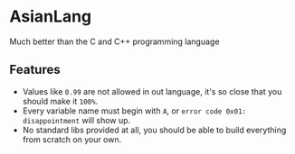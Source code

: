 # AsianLang
Much better than the C and C++ programming language
## Features
- Values like `0.99` are not allowed in out language, it's so close that you should make it `100%`.
- Every variable name must begin with `A`, or `error code 0x01: disappointment` will show up.
- No standard libs provided at all, you should be able to build everything from scratch on your own.
